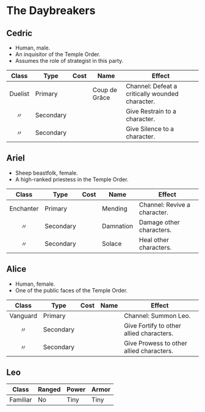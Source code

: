 # The Daybreakers

## Cedric

  - Human, male.
  - An inquisitor of the Temple Order.
  - Assumes the role of strategist in this party.

|  Class  | Type      | Cost | Name          | Effect                                          |
| :-----: | --------- | :--: | ------------- | ----------------------------------------------- |
| Duelist | Primary   |      | Coup de Grâce | Channel: Defeat a critically wounded character. |
|    〃    | Secondary |      |               | Give Restrain to a character.                   |
|    〃    | Secondary |      |               | Give Silence to a character.                    |

## Ariel

  - Sheep beastfolk, female.
  - A high-ranked priestess in the Temple Order.

|   Class   | Type      | Cost | Name      | Effect                       |
| :-------: | --------- | :--: | --------- | ---------------------------- |
| Enchanter | Primary   |      | Mending   | Channel: Revive a character. |
|     〃     | Secondary |      | Damnation | Damage other characters.     |
|     〃     | Secondary |      | Solace    | Heal other characters.       |

## Alice

  - Human, female.
  - One of the public faces of the Temple Order.

|  Class   | Type      | Cost | Name | Effect                                   |
| :------: | --------- | :--: | ---- | ---------------------------------------- |
| Vanguard | Primary   |      |      | Channel: Summon Leo.                     |
|    〃     | Secondary |      |      | Give Fortify to other allied characters. |
|    〃     | Secondary |      |      | Give Prowess to other allied characters. |

## Leo

|  Class   | Ranged | Power | Armor |
| :------: | ------ | ----- | ----- |
| Familiar | No     | Tiny  | Tiny  |
